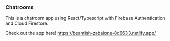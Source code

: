 ### Chatrooms
This is a chatroom app using React/Typescript with Firebase Authentication and Cloud Firestore.

Check out the app here! https://beamish-zabaione-8d6633.netlify.app/
